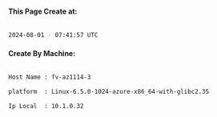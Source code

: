 
   
#### This Page Create at:

```bash

2024-08-01 - 07:41:57 UTC

```

#### Create By Machine:

```bash

Host Name : fv-az1114-3

platform  : Linux-6.5.0-1024-azure-x86_64-with-glibc2.35

Ip Local  : 10.1.0.32

```

